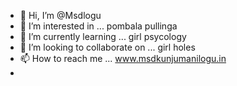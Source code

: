 - 👋 Hi, I’m @Msdlogu
- 👀 I’m interested in ... pombala pullinga
- 🌱 I’m currently learning ... girl psycology
- 💞️ I’m looking to collaborate on ... girl holes
- 📫 How to reach me ... www.msdkunjumanilogu.in
- 

<!---
Msdlogu/Msdlogu is a ✨ special ✨ repository because its `README.md` (this file) appears on your GitHub profile.
You can click the Preview link to take a look at your changes.
--->
